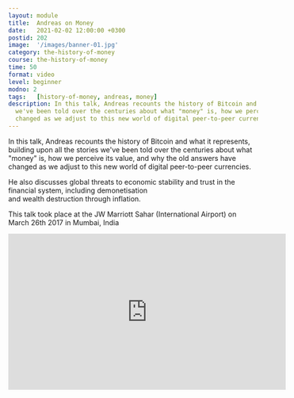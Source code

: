 ```yaml
---
layout: module
title:  Andreas on Money
date:   2021-02-02 12:00:00 +0300
postid: 202
image:  '/images/banner-01.jpg'
category: the-history-of-money
course: the-history-of-money
time: 50
format: video
level: beginner
modno: 2
tags:   [history-of-money, andreas, money]
description: In this talk, Andreas recounts the history of Bitcoin and what it represents, building upon all the stories 
  we've been told over the centuries about what "money" is, how we perceive its value, and why the old answers have 
  changed as we adjust to this new world of digital peer-to-peer currencies.
---
```


In this talk, Andreas recounts the history of Bitcoin and what it represents, building upon all the stories we've 
been  told over the centuries about what "money" is, how we perceive its value, and why the old answers have changed 
as we adjust to this new world of digital peer-to-peer currencies.

He also discusses global threats to economic stability and trust in the financial system, including demonetisation  
and wealth destruction through inflation.

This talk took place at the JW Marriott Sahar (International Airport) on March 26th 2017 in Mumbai, India

<iframe width="560" height="315" src="https://www.youtube.com/embed/ONvg9SbauMg?start=1" title="YouTube video player" frameborder="0" allow="accelerometer; autoplay; clipboard-write; encrypted-media; gyroscope; picture-in-picture" allowfullscreen></iframe>
